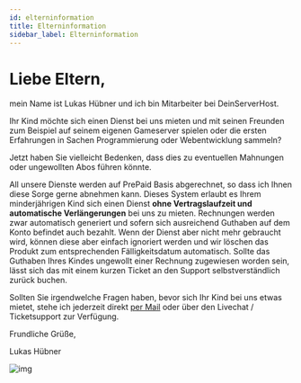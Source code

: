 ```yaml
---
id: elterninformation
title: Elterninformation
sidebar_label: Elterninformation
---
```


# Liebe Eltern,

mein Name ist Lukas Hübner und ich bin Mitarbeiter bei DeinServerHost.

Ihr Kind möchte sich einen Dienst bei uns mieten und mit seinen Freunden zum Beispiel auf seinem eigenen Gameserver spielen oder die ersten Erfahrungen in Sachen Programmierung oder Webentwicklung sammeln?

Jetzt haben Sie vielleicht Bedenken, dass dies zu eventuellen Mahnungen oder ungewollten Abos führen könnte.
 
All unsere Dienste werden auf PrePaid Basis abgerechnet, so dass ich Ihnen diese Sorge gerne abnehmen kann. 
Dieses System erlaubt es Ihrem minderjährigen Kind sich einen Dienst **ohne Vertragslaufzeit und automatische Verlängerungen** bei uns zu mieten. 
Rechnungen werden zwar automatisch generiert und sofern sich ausreichend Guthaben auf dem Konto befindet auch bezahlt. Wenn der Dienst aber nicht mehr gebraucht wird, können diese aber einfach ignoriert werden und wir löschen das Produkt zum entsprechenden Fälligkeitsdatum automatisch.
Sollte das Guthaben Ihres Kindes ungewollt einer Rechnung zugewiesen worden sein, lässt sich das mit einem kurzen Ticket an den Support selbstverständlich zurück buchen.
 
Sollten Sie irgendwelche Fragen haben, bevor sich Ihr Kind bei uns etwas mietet, stehe ich jederzeit direkt [per Mail](mailto:luke@dsh.icu) oder über den Livechat / Ticketsupport zur Verfügung.

Frundliche Grüße,

Lukas Hübner 

![img](../static/img/deinserverhost.png)